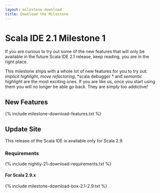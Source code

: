 ```yaml
---
layout: milestone-download
title: Download the Milestone
---
```


# Scala IDE 2.1 Milestone 1

If you are curious to try out some of the new features that will only be available in the future 
Scala IDE 2.1 release, keep reading, you are in the right place.

This milestone ships with a whole lot of new features for you to try out: *implicit 
highlight*, *move refactoring*, *scala debugger * and *semantic highlight* are the most 
exciting ones. If you are like us, once you start using them you will no longer be able go back. 
They are simply too addictive!

## New Features
{% include milestone-download-features.txt %}

## Update Site
This release of the Scala IDE is available only for Scala 2.9.

### Requirements
{% include nightly-21-download-requirements.txt %}

#### For Scala 2.9.x
{% include milestone-download-box-2.1-2.9.txt %}